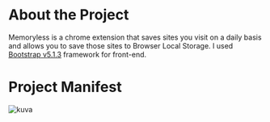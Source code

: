 # About the Project

 Memoryless is a chrome extension that saves sites you visit on a daily basis and allows you to save those sites to Browser Local Storage. 
 I used <a href="https://getbootstrap.com">Bootstrap v5.1.3</a> framework for front-end.


# Project Manifest
![kuva](https://user-images.githubusercontent.com/83369389/152400403-3258b02b-837c-42c6-aded-9336cb2111f4.png)
